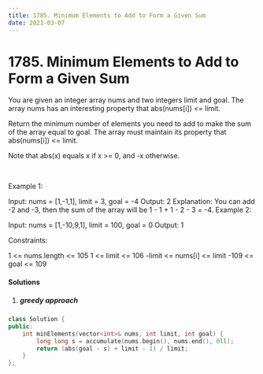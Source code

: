 ```yaml
---
title: 1785. Minimum Elements to Add to Form a Given Sum
date: 2021-03-07
---
```


# 1785. Minimum Elements to Add to Form a Given Sum

You are given an integer array nums and two integers limit and goal. The array nums has an interesting property that abs(nums[i]) <= limit.

Return the minimum number of elements you need to add to make the sum of the array equal to goal. The array must maintain its property that abs(nums[i]) <= limit.

Note that abs(x) equals x if x >= 0, and -x otherwise.

 

Example 1:

Input: nums = [1,-1,1], limit = 3, goal = -4
Output: 2
Explanation: You can add -2 and -3, then the sum of the array will be 1 - 1 + 1 - 2 - 3 = -4.
Example 2:

Input: nums = [1,-10,9,1], limit = 100, goal = 0
Output: 1
 

Constraints:

1 <= nums.length <= 105
1 <= limit <= 106
-limit <= nums[i] <= limit
-109 <= goal <= 109

#### Solutions

1. ##### greedy approach

```c++
class Solution {
public:
    int minElements(vector<int>& nums, int limit, int goal) {
        long long s = accumulate(nums.begin(), nums.end(), 0ll);
        return (abs(goal - s) + limit - 1) / limit;
    }
};
```